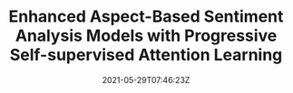 ---
title: "Enhanced Aspect-Based Sentiment Analysis Models with Progressive Self-supervised Attention Learning"
authors:
- Jinsong Su
- Jialong Tang
- Hui Jiang
- Ziyao Lu
- Yubin Ge
- Linfeng Song
- Deyi Xiong
- Le Sun
- Jiebo Luo
author_notes:
- "共同一作"
- "共同一作"
- 
- 
- 
- 
- 
- 
- 
date: "2021-05-29T07:46:23Z"
publishDate: "2025-05-29T07:46:23Z"
publication_types: [信息抽取]
publication: "**Artificial Intelligence.** (CCF-A类)"
---